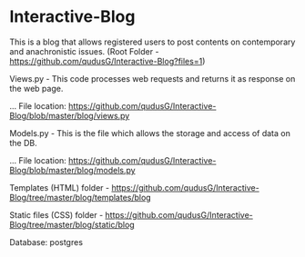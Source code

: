 # Interactive-Blog

This is a blog that allows registered users to post contents on contemporary and anachronistic issues.
(Root Folder - https://github.com/qudusG/Interactive-Blog?files=1)

Views.py - This code processes web requests and returns it as response on the web page. 

... File location: https://github.com/qudusG/Interactive-Blog/blob/master/blog/views.py

Models.py - This is the file which allows the storage and access of data on the DB. 

... File location: https://github.com/qudusG/Interactive-Blog/blob/master/blog/models.py

Templates (HTML) folder - https://github.com/qudusG/Interactive-Blog/tree/master/blog/templates/blog

Static files (CSS) folder - https://github.com/qudusG/Interactive-Blog/tree/master/blog/static/blog

Database: postgres
